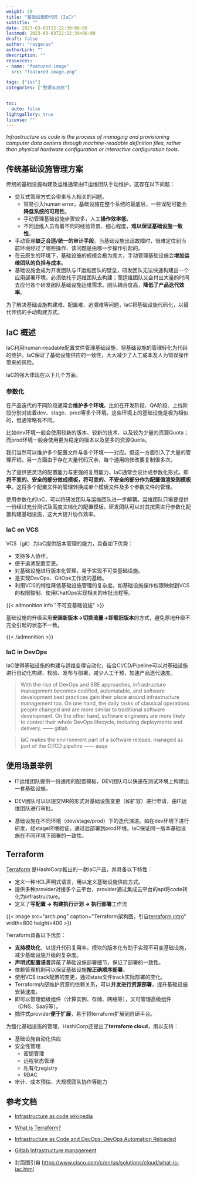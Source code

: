 ```yaml
---
weight: 20
title: "基础设施即代码 (IaC)"
subtitle: ""
date: 2023-03-03T22:22:39+08:00
lastmod: 2023-03-03T22:22:39+08:00
draft: false
author: "raygecao"
authorLink: ""
description: ""
resources:
- name: "featured-image"
  src: "featured-image.png"

tags: ["iac"]
categories: ["整理与总结"]


toc:
  auto: false
lightgallery: true
license: ""
---
```

*Infrastructure as code is the process of managing and provisioning computer data centers through machine-readable definition files, rather than physical hardware configuration or interactive configuration tools.*
<!--more-->

## 传统基础设施管理方案

传统的基础设施构建及运维通常由IT运维团队手动维护，这存在以下问题：

- 交互式管理方式会带来与人相关的问题。
  - 容易引入human error，基础设施在整个系统的最底层，一些误配可能会**降低系统的可用性**。
  - 手动管理基础设施步骤较多，人工**操作效率低**。
  - 不同运维人员有着不同的经验背景、细心程度，**难以保证基础设施一致性**。
- 手动管理**缺乏合适/统一的审计手段**。当基础设施出现故障时，很难定位到当前环境经过了哪些操作、该问题是由哪一步操作引起的。
- 在云原生的环境下，基础设施的规模会极为庞大，手动管理基础设施会**增加运维团队的负担与成本**。
- 基础设施会成为开发团队与IT运维团队的壁垒，研发团队无法快速构建出一个应用部署环境，必须依托于运维团队去构建；而运维团队又会付出大量的时间去应付各个研发团队基础设施运维需求。团队耦合度高，**降低了产品迭代效率**。

为了解决基础设施构建难、配置难、追溯难等问题，IaC将基础设施代码化，以替代传统的手动构建方式。

## IaC 概述

IaC利用human-readable配置文件管理基础设施，将基础设施的管理转化为代码的维护。IaC保证了基础设施供应的一致性，大大减少了人工成本及人为错误操作带来的风险。

IaC的强大体现在以下几个方面。

### 参数化

在产品迭代的不同阶段通常会**维护多个环境**，比如在开发阶段、QA阶段、上线阶段分别对应着dev、stage、prod等多个环境。这些环境上的基础设施是极为相似的，但通常略有不同。

比如dev环境一般会使用较新的版本、较新的技术、以及较为少量的资源Quota；而prod环境一般会使用更为稳定的版本以及更多的资源Quota。

我们当然可以维护多个配置文件与各个环境一一对应。但这一方面引入了大量的管理开销，另一方面由于存在大量代码冗余，每个通用的修改要复制很多次。

为了提供更灵活的配置能力与更强的复用能力，IaC通常会设计成参数化形式。即**将不变的、安全的部分做成模板，将可变的、不安全的部分作为配置值渲染到模板中**。这将多个配置文件的管理转换成单个模板文件及多个参数文件的管理。

使用参数化的IaC，可以将研发团队与运维团队进一步解耦。运维团队只需要提供一份经过充分测试及高度文档化的配置模板，研发团队可以对其按需进行参数化配置构建基础设施，这大大提升协作效率。

### IaC on VCS

VCS（git）为IaC提供版本管理的能力，具备如下优势：

- 支持多人协作。
- 便于追溯配置变更。
- 对基础设施进行版本化管理，易于实现不可变基础设施。
- 是实现DevOps、GitOps工作流的基础。
- 利用VCS的特性降低基础设施管理的复杂度。如基础设施操作权限映射到VCS的权限控制、使用ChatOps实现相关的审批流程等。

{{< admonition info "不可变基础设施" >}}

基础设施的升级采用**安装新版本->切换流量->卸载旧版本**的方式，避免原地升级不完全引起的状态不一致。

{{< /admonition >}}

### IaC in DevOps

IaC使得基础设施的构建与运维变得自动化，结合CI/CD/Pipeline可以对基础设施进行自动化构建、校验、发布与部署，减少人工干预，加速产品迭代速度。

> With the rise of DevOps and SRE approaches, infrastructure management becomes codified, automatable, and software development best practices gain their place around infrastructure management too. On one hand, the daily tasks of classical operations people changed and are more similar to traditional software development. On the other hand, software engineers are more likely to control their whole DevOps lifecycle, including deployments and delivery.    —— gitlab

> IaC makes the environment part of a software release, managed as part of the CI/CD pipeline —— auqa



## 使用场景举例

- IT运维团队提供一份通用的配置模板，DEV团队可以快速在测试环境上构建出一套基础设施。
- DEV团队可以以提交MR的形式对基础设施变更（如扩容）进行申请，由IT运维团队进行审批。

- 基础设施在不同环境（dev/stage/prod）下的迭代演进。如在dev环境下进行研发，经stage环境验证，通过后部署到prod环境。IaC保证同一版本基础设施在不同环境下部署的一致性。



## Terraform

[Terraform](https://www.terraform.io/) 是HashiCorp推出的一款IaC产品，并具备以下特性：

- 定义一种HCL声明式语言，用以定义基础设施供应方式。
- 提供多种provider对接多个云平台，provider通过集成云平台的api将code转化为infrastructure。
- 定义了**写配置 -> 构建执行计划 -> 执行部署**工作流

{{< image src="arch.png" caption="Terraform架构图，引自[terraform intro](https://developer.hashicorp.com/terraform/intro)" width=800 height=400 >}}


Terraform具备以下优势：

- **支持模块化**，以提升代码复用率。模块的版本化有助于实现不可变基础设施，减少基础设施升级的复杂度。
- **声明式配置语言**屏蔽了基础设施部署细节，保证了部署的一致性。
- 依赖管理机制可以保证基础设施**按正确顺序部署**。
- 使用VCS track配置的变更，通过state文件track实际部署的变化。
- Terraform内部维护资源的依赖关系，可以**并发进行资源部署**，提升基础设施安装速度。
- 即可以管理低级组件（计算实例、存储、网络等），又可管理高级组件（DNS、SaaS等）。
- 插件式provider**便于扩展**，易于将terraform扩展到自研平台。

为强化基础设施的管理，HashiCorp还提出了**terraform cloud**，用以支持：

- 基础设施自动化供应
- 安全性管理
  - 密钥管理
  - 远程状态管理
  - 私有化registry
  - RBAC
- 审计、成本预估、大规模团队协作等能力

## 参考文档

- [Infrastructure as code wikipedia](https://en.wikipedia.org/wiki/Infrastructure_as_code)
- [What is Terraform?](https://developer.hashicorp.com/terraform/intro)
- [Infrastructure as Code and DevOps: DevOps Automation Reloaded](https://www.aquasec.com/cloud-native-academy/devsecops/infrastructure-as-code-devops/)
- [Gitlab Infrastructure management](https://docs.gitlab.com/ee/user/infrastructure/index.html)

- 封面图引自 https://www.cisco.com/c/en/us/solutions/cloud/what-is-iac.html
